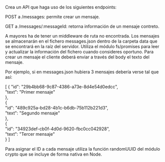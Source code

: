 Crea un API que haga uso de los siguientes endpoints:

POST a /messages: permite crear un mensaje.

GET a /messages/:messageId: retorna información de un mensaje contreto.

A mayores ha de tener un middleware de ruta no encontrada. Los mensajes se almacenarán en el fichero messages.json dentro de la carpeta data que se encontrará en la raíz del servidor. Utiliza el módulo fs/promises para leer y actualizar la información del fichero cuando consideres oportuno. Para crear un mensaje el cliente deberá enviar a través del body el texto del mensaje.

Por ejemplo, si en messages.json hubiera 3 mensajes debería verse tal que así:

[ 
    { 
        "id": "29b4bb68-9c87-4386-a73e-8d4e54d0edcc",        
        "text": "Primer mensaje"    
    },    
    {        
        "id": "489c925a-bd28-4b1c-b6db-75b112b221d3",        
        "text": "Segundo mensaje"    
    },    
    {        
        "id": "34923def-cb0f-4d0d-9620-fbc0cc042928",        
        "text": "Tercer mensaje"    
    }
]

Para asignar el ID a cada mensaje utiliza la función randomUUID del módulo crypto que se incluye de forma nativa en Node. 